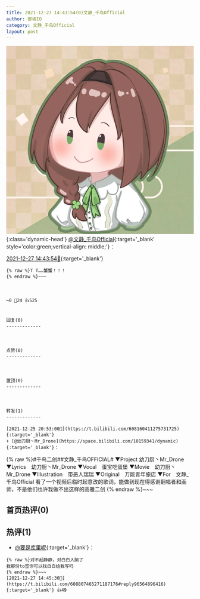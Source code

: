 ```yaml
---
title: 2021-12-27 14:43:54(0)文静_千鸟Official
author: 御坂IO
category: 文静_千鸟Official
layout: post
---
```


![img](/images/ac7482ed1b9a7f203dc68c0c4a77c488a27b108a.jpg){:class='dynamic-head'}
[@文静_千鸟Official](https://space.bilibili.com/667526012/dynamic){:target='_blank' style='color:green;vertical-align: middle;'}：

[2021-12-27 14:43:54🔗](https://t.bilibili.com/608807465271187176){:target='_blank'}

~~~
{% raw %}T T……蟹蟹！！！
{% endraw %}~~~



↪️0 💬24 👍525


回复(0)
-------------



点赞(0)
-------------



置顶(0)
-------------



转发(1)
-------------

[2021-12-25 20:53:00🔗](https://t.bilibili.com/608160411275731725){:target='_blank'}
+ [@幼刀厨丶Mr_Drone](https://space.bilibili.com/10159341/dynamic){:target='_blank'}：
~~~
{% raw %}#千鸟二创##文静_千鸟OFFICIAL#
▼Project 幼刀厨丶Mr_Drone
▼Lyrics　幼刀厨丶Mr_Drone
▼Vocal　蛋宝吃蛋堡
▼Movie　幼刀厨丶Mr_Drone
▼Illustration　带恶人瑞瑞
▼Original　万能青年旅店
▼For　文静_千鸟Official
看了一个视频后临时起意改的歌词，能做到现在得感谢翻唱者和画师，不是他们也许我做不出这样的高雅二创
{% endraw %}~~~






首页热评(0)
-------------



热评(1)
-------------

+ [@要是库里呢](https://space.bilibili.com/20896320/dynamic){:target='_blank'}：
~~~
{% raw %}对不起静静，对白白入脑了
我那份to签你可以找白白给我写吗
{% endraw %}~~~
[2021-12-27 14:45:30🔗](https://t.bilibili.com/608807465271187176#reply96564896416){:target='_blank'} 👍49


